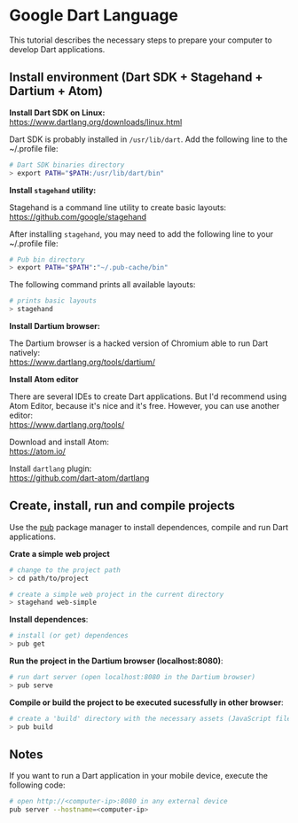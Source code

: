 # Google Dart Language

This tutorial describes the necessary steps to prepare your computer to develop Dart applications.

## Install environment (Dart SDK + Stagehand + Dartium + Atom)

**Install Dart SDK on Linux:**  
https://www.dartlang.org/downloads/linux.html

Dart SDK is probably installed in `/usr/lib/dart`. Add the following line to the ~/.profile file:
```bash
# Dart SDK binaries directory
> export PATH="$PATH:/usr/lib/dart/bin"
```

**Install `stagehand` utility:**  

Stagehand is a command line utility to create basic layouts:  
https://github.com/google/stagehand

After installing `stagehand`, you may need to add the following line to your ~/.profile file:
```bash
# Pub bin directory
> export PATH="$PATH":"~/.pub-cache/bin"
```

The following command prints all available layouts:  
```bash
# prints basic layouts
> stagehand
```

**Install Dartium browser:**

The Dartium browser is a hacked version of Chromium able to run Dart natively:  
https://www.dartlang.org/tools/dartium/

**Install Atom editor**

There are several IDEs to create Dart applications. But I'd recommend using Atom Editor, because it's nice and it's free. However, you can use another editor:  
https://www.dartlang.org/tools/

Download and install Atom:  
https://atom.io/

Install `dartlang` plugin:  
https://github.com/dart-atom/dartlang

## Create, install, run and compile projects

Use the [pub](https://pub.dartlang.org/) package manager to install dependences, compile and run Dart applications.

**Crate a simple web project**
```bash
# change to the project path
> cd path/to/project

# create a simple web project in the current directory
> stagehand web-simple
```

**Install dependences**:
```bash
# install (or get) dependences
> pub get
```

**Run the project in the Dartium browser (localhost:8080)**:
```bash
# run dart server (open localhost:8080 in the Dartium browser)
> pub serve
```

**Compile or build the project to be executed sucessfully in other browser**:
```bash
# create a 'build' directory with the necessary assets (JavaScript files, etc...)
> pub build
```

## Notes

If you want to run a Dart application in your mobile device, execute the following code:
```bash
# open http://<computer-ip>:8080 in any external device
pub server --hostname=<computer-ip>
```
